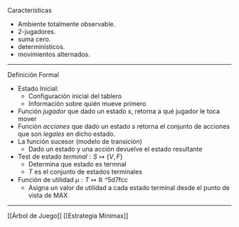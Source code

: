 Características
-  Ambiente totalmente observable.  
- 2-jugadores.  
- suma cero.  
- determinísticos.  
- movimientos alternados.
***
Definición Formal
- Estado Inicial:
	- Configuración inicial del tablero
	- Información sobre quién mueve primero
- Función $jugador$ que dado un estado $s$, retorna a qué jugador le toca mover
- Función $acciones$ que dado un estado $s$ retorna el conjunto de acciones que son *legales* en dicho estado.
- La función sucesor (modelo de transición)
	- Dado un estado y una acción devuelve el estado resultante
- Test de estado $terminal: S\mapsto \{V,F\}$ 
	- Determina que estado es termnal
	- $T$ es el conjunto de estados terminales
- Función de utilidad $\mu:T\mapsto \mathbb{R}$  ^5d7fcc
	- Asigna un valor de utilidad a cada estado terminal desde el punto de vista de MAX
***
[[Árbol de Juego]] 
[[Estrategia Minimax]] 